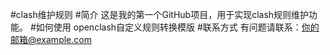 #clash维护规则
#简介 
这是我的第一个GitHub项目，用于实现clash规则维护功能。 
#如何使用 
openclash自定义规则转换模版
#联系方式 
有问题请联系：你的邮箱@example.com
